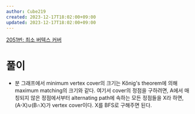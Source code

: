 ```yaml
---
author: Cube219
created: 2023-12-17T18:02:00+09:00
updated: 2023-12-17T18:02:00+09:00
---
```


[2051번: 최소 버텍스 커버](https://www.acmicpc.net/problem/2051)

# 풀이

* 분 그래프에서 minimum vertex cover의 크기는 Kőnig's theorem에 의해 maximum matching의 크기와 같다. 여기서 cover의 정점을 구하려면, A에서 매칭되지 않은 정점에서부터 alternating path에 속하는 모든 정점들을 X라 하면, (A-X)∪(B∩X)가 vertex cover이다. X를 BFS로 구해주면 된다.